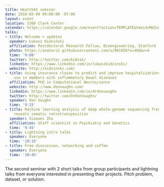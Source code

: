 ```yaml
---
title: HealthAI seminar
date: 2018-05-09 09:00:00 -07:00
layout: event
location: S360 Clark Center
calendar: https://calendar.google.com/event?action=TEMPLATE&tmeid=MmZxdm9hdGtlM3B2a2c0cGoxM2RzM29ncmUgZHppa2kuZHppdXJrYWN6QG0&tmsrc=dziki.dziurkacz%40gmail.com
talks:
- title: Welcome + updates
  speaker: Łukasz Kidziński
  affiliation: Postdoctoral Research Fellow, Bioengineering, Stanford
  photo: https://avatars2.githubusercontent.com/u/981858?s=460&v=4
  time: '9:00'
  twitter: http://twitter.com/kidzik/
  linkedin: https://www.linkedin.com/in/lukaszkidzinski/
  website: http://kidzinski.com/
- title: Using insurance claims to predict and improve hospitalizations and biologics
    use in members with inflammatory bowel diseases
  affiliation: PhD in Computational Neuroscience
  website: http://www.donvaughn.com/
  linkedin: https://www.linkedin.com/in/drdonvaughn
  twitter: http://twitter.com/DrDonVaughn/
  speaker: Don Vaughn
  time: '9:15'
- title: Machine learning analysis of deep whole-genome sequencing from human brain
    reveals somatic retrotransposition
  speaker: Xiaowei Zhu
  affiliation: Staff scientist in Psychiatry and Genetics
  time: '9:45'
- title: Lightning intro talks
  speaker: Everyone
  time: '10:15'
- title: Free discussion, networking and coffee
  speaker: Everyone
  time: '10:45'
---
```


The second seminar with 2 short talks from group participants and lightning talks from everyone interested in presenting their projects. Pitch problem, dataset, or solution.
